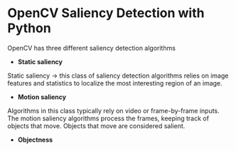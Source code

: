 # OpenCV Saliency Detection with Python


OpenCV has three different saliency detection algorithms

- **Static saliency**

Static saliency -> this class of saliency detection algorithms relies on image features and statistics to localize the most interesting region of an image.

- **Motion saliency**

Algorithms in this class typically rely on video or frame-by-frame inputs. The motion saliency algorithms process the frames, keeping track of objects that move. Objects that move are considered salient.

- **Objectness**





<!--stackedit_data:
eyJoaXN0b3J5IjpbNjY0MDM5NjMxLC0xNTU1NzE0MjA3LC0zND
YyNDcyNzIsLTEwMjk0Nzc4NjhdfQ==
-->